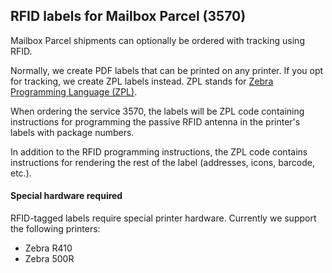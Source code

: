 ## RFID labels for Mailbox Parcel (3570)

Mailbox Parcel shipments can optionally be ordered with tracking using RFID.

Normally, we create PDF labels that can be printed on any printer. If you opt for tracking, we create ZPL labels instead. ZPL stands for [Zebra Programming Language (ZPL)](https://en.wikipedia.org/wiki/Zebra_(programming_language)).

When ordering the service 3570, the labels will be ZPL code containing instructions for programming the passive RFID antenna in the printer's labels with package numbers.

In addition to the RFID programming instructions, the ZPL code contains instructions for rendering the rest of the label (addresses, icons, barcode, etc.).

#### Special hardware required
RFID-tagged labels require special printer hardware. Currently we support the following printers:

- Zebra R410
- Zebra 500R

